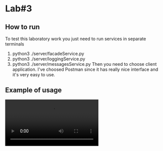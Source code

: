 # Lab#3

## How to run
To test this laboratory work you just need to run services in separate terminals
1. python3 ./server/facadeService.py
1. python3 ./server/loggingService.py
1. python3 ./server/messagesService.py
Then you need to choose client application. I've choosed Postman since it has really nice interface and it's very easy to use.

## Example of usage

<video controls src="demo.mp4" title="Title"></video>
